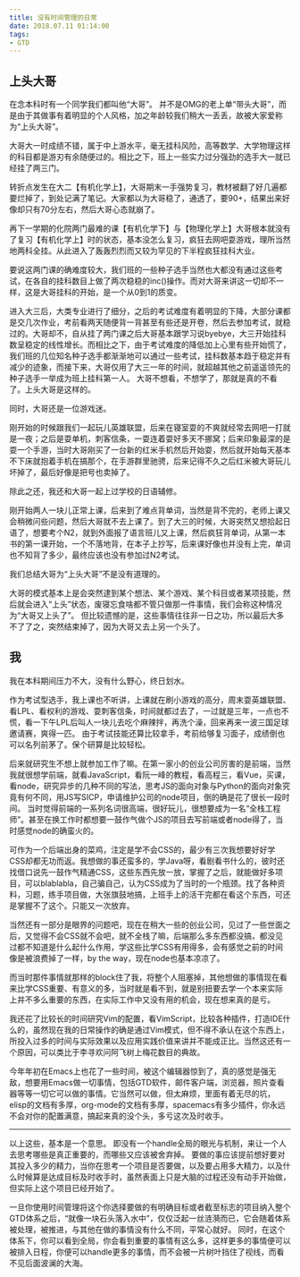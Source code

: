 ```yaml
---
title: 没有时间管理的日常
date: 2018.07.11 01:14:00
tags:
- GTD
---
```


## 上头大哥

在念本科时有一个同学我们都叫他“大哥”。
并不是OMG的老上单“带头大哥”，而是由于其做事有着明显的个人风格，加之年龄较我们稍大一丢丢，故被大家爱称为“上头大哥”。

<!--more-->

大哥大一时成绩不错，属于中上游水平，毫无挂科风险，高等数学、大学物理这样的科目都是游刃有余随便过的。相比之下，班上一些实力过分强劲的选手大一就已经挂了两三门。

转折点发生在大二【有机化学上】，大哥期末一手强势复习，教材被翻了好几遍都要烂掉了，到处记满了笔记。大家都以为大哥稳了，通透了，要90+，结果出来好像却只有70分左右，然后大哥心态就崩了。

再下一学期的化院两门最难的课【有机化学下】与【物理化学上】大哥根本就没有了复习【有机化学上】时的状态，基本没怎么复习，疯狂去网吧耍游戏，理所当然地两科全挂。从此进入了轰轰烈烈而又较为罕见的下半程疯狂挂科大业。

要说这两门课的确难度较大，我们班的一些种子选手当然也大都没有通过这些考试，在各自的挂科数目上做了两次稳稳的inc()操作。而对大哥来讲这一切却不一样，这是大哥挂科的开始，是一个从0到1的质变。

进入大三后，大类专业进行了细分，之后的考试难度有着明显的下降，大部分课都是交几次作业，考前看两天随便背一背甚至有些还是开卷，然后去参加考试，就稳过的。大哥却不，自从挂了两门课之后大哥基本跟学习说byebye，大三开始挂科数呈稳定的线性增长。而相比之下，由于考试难度的降低加上心里有些开始慌了，我们班的几位知名种子选手都渐渐地可以通过一些考试，挂科数基本趋于稳定并有减少的迹象，而接下来，大哥仅用了大三一年的时间，就超越其他之前遥遥领先的种子选手一举成为班上挂科第一人。
大哥不想看，不想学了，那就是真的不看了。上头大哥是这样的。

同时，大哥还是一位游戏迷。

刚开始的时候跟我们一起玩儿英雄联盟，后来在寝室耍的不爽就经常去网吧一打就是一夜；之后是耍单机，刺客信条，一耍连着耍好多天不挪窝；后来印象最深的是耍一个手游，当时大哥刚买了一台新的红米手机然后开始耍，然后就开始每天基本不下床就抱着手机在搞那个，在手游群里驰骋，后来记得不久之后红米被大哥玩儿坏掉了，最后好像是把号也卖掉了。

除此之还，我还和大哥一起上过学校的日语辅修。

刚开始两人一块儿正常上课，后来到了难点背单词，当然是背不完的，老师上课又会稍微问些问题，然后大哥就不去上课了。到了大三的时候，大哥突然又想拾起日语了，想要考个N2，就到外面报了语言班儿又上课，然后疯狂背单词，从第一本书的第一课开始，一个不落地背，在本子上抄写，后来课好像也并没有上完，单词也不知背了多少，最终应该也没有参加过N2考试。

我们总结大哥为“上头大哥”不是没有道理的。

大哥的模式基本上是会突然逮到某个想法、某个游戏、某个科目或者某项技能，然后就会进入“上头”状态，废寝忘食啥都不管只做那一件事情，我们会称这种情况为“大哥又上头了”。
但比较遗憾的是，这些事情往往非一日之功，所以最后大多不了了之，突然结束掉了，因为大哥又去上另一个头了。

##  我

我在本科期间压力不大，没有什么野心，终日划水。

作为考试型选手，我上课也不听讲，上课就在刷小游戏的高分，周末耍英雄联盟、看LPL、看权利的游戏、耍刺客信条，时间就都过去了，一过就是三年，一点也不慌，看一下午LPL后叫人一块儿去吃个麻辣拌，再洗个澡，回来再来一波三国足球邀请赛，爽得一匹。
由于考试技能还算比较拿手，考前给够复习面子，成绩倒也可以名列前茅了。保个研算是比较轻松。

后来就研究生不想上就参加工作了嘛。在第一家小的创业公司厉害的是前端，当然我就很想学前端，就看JavaScript，看阮一峰的教程，看高程三，看Vue，买课，看node，研究异步的几种不同的写法，思考JS的面向对象与Python的面向对象究竟有何不同，用JS写SICP，申请维护公司的node项目，倒的确是花了很长一段时间。
当时觉得前端的一系列名词很高端，很好玩儿，很想要成为一名“全栈工程师”。甚至在换工作时都想要一鼓作气做个JS的项目去写前端或者node得了，当时感觉node的确蛮火的。

可作为一个后端出身的菜鸡，注定是学不会CSS的，最少有三次我想要好好学CSS却都无功而返。我想做的事还蛮多的，学Java呀，看剧看书什么的，彼时还找借口说先一鼓作气精通CSS，这些东西先放一放，掌握了之后，就能做好多项目，可以blablabla，自己骗自己，认为CSS成为了当时的一个瓶颈。找了各种资料，习题，练手项目做，大张旗鼓地搞，上班手上的活干完都在看这个东西，可还是掌握不了这个。只能又一次放弃。

当然还有一部分是眼界的问题吧，现在在稍大一些的创业公司，见过了一些世面之后，又觉得不会CSS就不会吧，就不全栈了嘛，后端那么多东西都没搞，都没见过都不知道是什么起什么作用，学这些比学CSS有用得多，会有感觉之前的时间像是被浪费掉了一样，by the way，现在node也基本凉凉了。

而当时那件事情就那样的block住了我，将整个人阻塞掉，其他想做的事情现在看来比学CSS重要、有意义的多，当时就是看不到，就是别扭要去学一个本来实际上并不多么重要的东西，在实际工作中又没有用的机会，现在想来真的是亏。

我还花了比较长的时间研究Vim的配置，看VimScript，比较各种插件，打造IDE什么的，虽然现在我的日常操作的确是通过Vim模式，但不得不承认在这个东西上，所投入过多的时间与实际效果以及应用实践价值来讲并不能成正比。当然这还有一个原因，可以类比于李寻欢问阿飞树上梅花数目的典故。

今年年初在Emacs上也花了一些时间，被这个编辑器惊到了，真的感觉是强无敌，想要用Emacs做一切事情，包括GTD软件，邮件客户端，浏览器，照片查看器等等一切它可以做的事情。它当然可以做，但太麻烦，里面有着无尽的坑，elisp的文档有多厚，org-mode的文档有多厚，spacemacs有多少插件，你永远不会对你的配置满意，搞起来真的没个头，多亏这次及时收手。

***
以上这些，基本是一个意思。
即没有一个handle全局的眼光与机制，来让一个人去思考哪些是真正重要的，而哪些又应该被舍弃掉。
要做的事应该提前想好要对其投入多少的精力，当你在思考一个项目是否要做，以及要占用多大精力，以及什么时候算是达成目标及时收手时，虽然表面上只是大脑的过程还没有动手开始做，但实际上这个项目已经开始了。

一旦你使用时间管理将这个你选择要做的有明确目标或者截至标志的项目纳入整个GTD体系之后，“就像一块石头落入水中”，仅仅泛起一丝涟漪而已，它会随着体系被处理，被推进，与其他在做的事情没有什么不同，平常心就好。
同时，在这个体系下，你可以看到全局，你会看到重要的事情有这么多，这样更多的事情便可以被排入日程，你便可以handle更多的事情，而不会被一片树叶挡住了视线，而看不见后面波澜的大海。